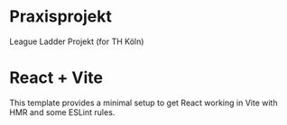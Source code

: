 # Praxisprojekt

League Ladder Projekt (for TH Köln)

# React + Vite

This template provides a minimal setup to get React working in Vite with HMR and some ESLint rules.
